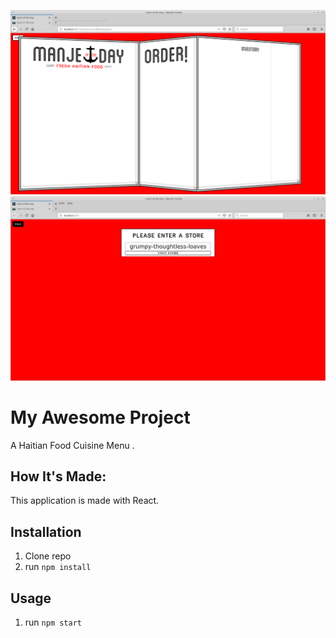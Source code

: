 ![HaitianFoodMenu](public/HaitianFoodMenuMaster.png)
![HaitianFoodMenu](public/h1.png)


# My Awesome Project
A Haitian Food Cuisine Menu .


## How It's Made:
This application is made with React.

## Installation

1. Clone repo
2. run `npm install`

## Usage

1. run `npm start`
